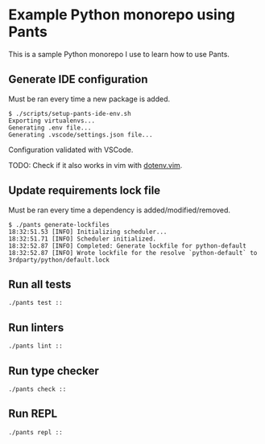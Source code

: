 # Example Python monorepo using Pants

This is a sample Python monorepo I use to learn how to use Pants.

## Generate IDE configuration

Must be ran every time a new package is added.

```shell
$ ./scripts/setup-pants-ide-env.sh
Exporting virtualenvs...
Generating .env file...
Generating .vscode/settings.json file...
```

Configuration validated with VSCode.

TODO: Check if it also works in vim with [dotenv.vim](https://github.com/tpope/vim-dotenv).

## Update requirements lock file

Must be ran every time a dependency is added/modified/removed.

```shell
$ ./pants generate-lockfiles
18:32:51.53 [INFO] Initializing scheduler...
18:32:51.71 [INFO] Scheduler initialized.
18:32:52.87 [INFO] Completed: Generate lockfile for python-default
18:32:52.87 [INFO] Wrote lockfile for the resolve `python-default` to 3rdparty/python/default.lock
```

## Run all tests

```shell
./pants test ::
```

## Run linters

```shell
./pants lint ::
```

## Run type checker

```shell
./pants check ::
```

## Run REPL

```shell
./pants repl ::
```
